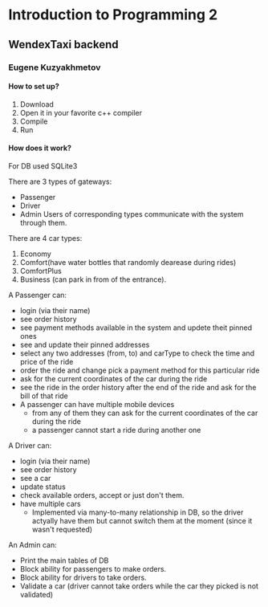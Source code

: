 # Introduction to Programming 2
## WendexTaxi backend
### Eugene Kuzyakhmetov

#### How to set up?

1. Download 
2. Open it in your favorite c++ compiler
3. Compile
4. Run

#### How does it work?

For DB used SQLite3

There are 3 types of gateways:
* Passenger
* Driver
* Admin
Users of corresponding types communicate with the system through them.
	
There  are  4  car  types:  
1. Economy
2. Comfort(have water bottles that randomly dearease during rides)
3. ComfortPlus
4. Business (can park in from of the entrance).

A Passenger can:
* login (via their name)
* see order history
* see payment methods available in the system and updete theit pinned ones
* see and update their pinned addresses
* select any two addresses (from,  to) and carType to check the time and  price  of  the  ride
* order the ride and change pick a payment method for this particular ride
* ask for the current coordinates of the car during the ride
* see the ride in the order history after the end of the ride and ask for the bill of that ride
* A passenger can have multiple mobile devices
    * from any of them they can ask for the current coordinates of the car during the ride
    * a passenger cannot start a ride during another one

A Driver can:
* login (via their name)
* see order history
* see a car
* update status
* check available orders, accept or just don't them.
* have multiple cars
    * Implemented via many-to-many relationship in DB, so the driver actyally have them but cannot switch them at the moment (since it wasn't requested)

An Admin can:
* Print the main tables of DB
* Block ability for passengers to make orders.
* Block ability for drivers to take orders.
* Validate a car (driver cannot take orders while the car they picked is not validated)

